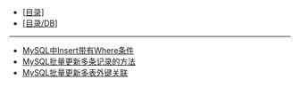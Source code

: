 - [[目录]](/)
- [[目录/DB]](/DB/)
---
- [MySQL中Insert带有Where条件](/DB/Update/MySQL中Insert带有Where条件)
- [MySQL批量更新多条记录的方法](/DB/Update/MySQL批量更新多条记录的方法)
- [MySQL批量更新多表外键关联](/DB/Update/MySQL批量更新多表外键关联)
